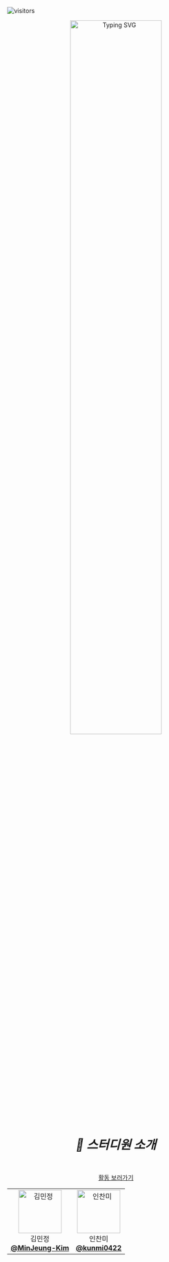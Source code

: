 
![visitors](https://visitor-badge.laobi.icu/badge?page_id=roxie-dev.Ji-Lag-Bang)
 
 <div align="center">
   <img src="https://github.com/user-attachments/assets/a49e29f8-881d-4cb6-9a0c-bbf8348873b1" alt="Typing SVG" width="65%" />
 </div> 


#  <div align="center"> <h5> 👋 스터디원 소개 </h5> </div> 

<div align="center">

  [활동 보러가기](https://github.com/roxie-dev/Ji-Lag-Bang/discussions)

</div>

<div align="center">
  <table>
  <tr>
    <td align="center"> 
      <img src="https://avatars.githubusercontent.com/u/79193369?v=4" width="100px;" alt="김민정"/>  
      <br/>
      김민정
      <br/>
      <a href="https://github.com/MinJeung-Kim"><b>@MinJeung-Kim</b></a> 
    </td> 
    <td align="center"> 
      <img src="https://avatars.githubusercontent.com/u/217574345?v=4" width="100px;" alt="인찬미"/>    
      <br/>
      인찬미
      <br/>
      <a href="https://github.com/kunmi0422"><b>@kunmi0422</b></a> 
    </td>
  
  </tr>
</table>
</div>
